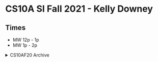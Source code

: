 # CS10A SI Fall 2021 - Kelly Downey

## Times
* MW 12p - 1p
* MW 1p - 2p

<details>
    <summary>CS10AF20 Archive</summary>
    https://github.com/PikaSannnnn/SI-CS10A-FALL2020
</details>